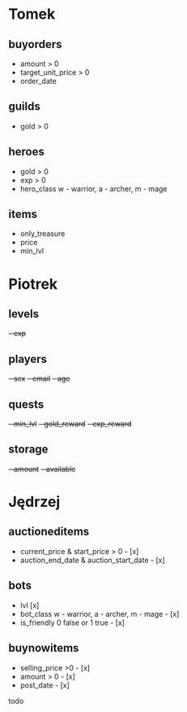# Tomek

## buyorders
- amount > 0
- target_unit_price > 0
- order_date

## guilds
- gold > 0

## heroes
- gold > 0
- exp > 0
- hero_class w - warrior, a - archer, m - mage

## items
- only_treasure
- price
- min_lvl

# Piotrek

## levels
~~- exp~~

## players
~~- sex~~
~~- email~~
~~- age~~

## quests
~~- min_lvl~~
~~- gold_reward~~
~~- exp_reward~~

## storage
~~- amount~~
~~- available~~


# Jędrzej

## auctioneditems
- current_price & start_price > 0 - [x]
- auction_end_date & auction_start_date - [x]

## bots
- lvl [x]
- bot_class w - warrior, a - archer, m - mage - [x]
- is_friendly 0 false  or 1 true - [x]

## buynowitems
- selling_price >0 - [x]
- amount > 0 - [x]
- post_date - [x]


todo


